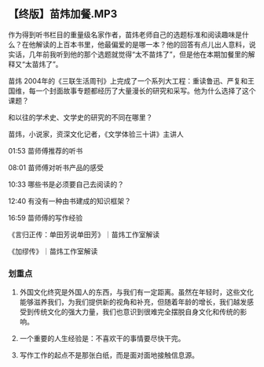 ## 【终版】苗炜加餐.MP3



作为得到听书栏目的重量级名家作者，苗炜老师自己的选题标准和阅读趣味是什么？在他解读的上百本书里，他最偏爱的是哪一本？他的回答有点儿出人意料，说实话，几年前我听到他的那个选题就觉得“太不苗炜了”，但是他在本期加餐里的解释又“太苗炜了”。

苗炜 2004年的《三联生活周刊》上完成了一个系列大工程：重读鲁迅、严复和王国维，每一个封面故事专题都经历了大量漫长的研究和采写。他为什么选择了这个课题？

和以往的学术史、文学史的研究的不同在哪里？



苗炜，小说家，资深文化记者，《文学体验三十讲》主讲人



01:53 苗师傅推荐的听书

08:01 苗师傅对听书产品的感受

10:33 哪些书是必须要自己去阅读的？

12:40 有没有一种由书建成的知识框架？

16:59 苗师傅的写作经验



《言归正传：单田芳说单田芳》｜苗炜工作室解读

《加缪传》｜苗炜工作室解读

### 划重点

 1. 外国文化终究是外国人的东西，与我们有一定距离。虽然在年轻时，这些文化能够滋养我们，为我们提供新的视角和补充，但随着年龄的增长，我们越发感受到传统文化的强大力量，我们也意识到很难完全摆脱自身文化和传统的影响。

 2. 一个重要的人生经验是：不喜欢干的事情要尽快干完。

 3. 写作工作的起点不是那张白纸，而是面对面地接触信息源。



